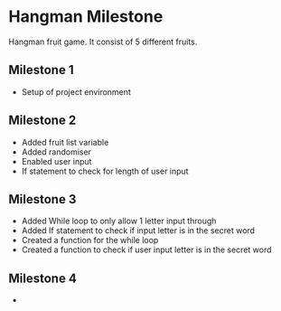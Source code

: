 # Hangman Milestone

Hangman fruit game. It consist of 5 different fruits. 

## Milestone 1 
- Setup of project environment

## Milestone 2
- Added fruit list variable
- Added randomiser 
- Enabled user input
- If statement to check for length of user input 

## Milestone 3
- Added While loop to only allow 1 letter input through
- Added If statement to check if input letter is in the secret word
- Created a function for the while loop 
- Created a function to check if user input letter is in the secret word 

## Milestone 4
- 